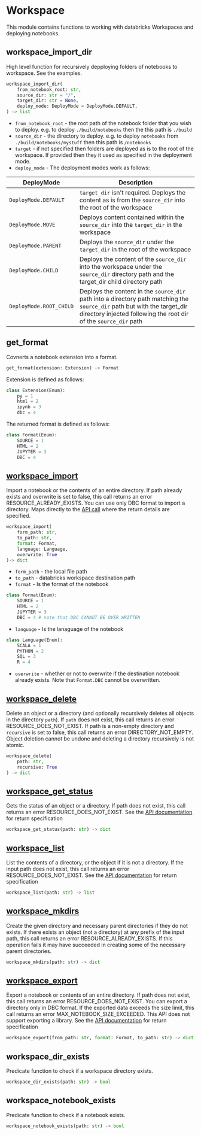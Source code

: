 # Workspace

This module contains functions to working with databricks Workspaces and deploying notebooks.

## workspace_import_dir

High level function for recursively depploying folders of notebooks to workspace. See the examples.


```python
workspace_import_dir(
    from_notebook_root: str,
    source_dir: str = "/",
    target_dir: str = None,
    deploy_mode: DeployMode = DeployMode.DEFAULT,
) -> list
```

- `from_notebook_root` - the root path of the notebook folder that you wish to deploy. e.g. to deploy `./build/notebooks` then the this path is `./build`
- `source_dir` - the directory to deploy. e.g. to deploy `notebooks` from `./build/notebooks/mystuff` then this path is `/notebooks`
- `target` - if not specified then folders are deployed as is to the root of the workspace. If provided then they it used as specified in the deployment mode.
- `deploy_mode` - The deployment modes work as follows:

| DeployMode	          | Description |
|-------------------------|-------------|
| `DeployMode.DEFAULT`    | `target_dir` isn't required. Deploys the content as is from the `source_dir` into the root of the workspace |
| `DeployMode.MOVE`	      | Deploys content contained within the `source_dir` into the `target_dir` in the workspace |
| `DeployMode.PARENT`	  | Deploys the `source_dir` under the `target_dir` in the root of the workspace |
| `DeployMode.CHILD`	  | Deploys the content of the `source_dir` into the workspace under the `source_dir` directory path and the target_dir child directory path |
| `DeployMode.ROOT_CHILD` | Deploys the content in the `source_dir` path into a directory path matching the `source_dir` path but with the target_dir directory injected following the root dir of the `source_dir` path |


## get_format

Covnerts a notebook extension into a format.

```python
get_format(extension: Extension) -> Format
```

Extension is defined as follows:

```python
class Extension(Enum):
    py = 1
    html = 2
    ipynb = 3
    dbc = 4
```

The returned format is defined as follows:

```python
class Format(Enum):
    SOURCE = 1
    HTML = 2
    JUPYTER = 3
    DBC = 4
```


## [workspace_import](https://docs.databricks.com/dev-tools/api/latest/workspace.html#import)

Import a notebook or the contents of an entire directory. If path already exists and overwrite is set to false, this call returns an error RESOURCE_ALREADY_EXISTS. You can use only DBC format to import a directory. Maps directly to the [API call](https://docs.databricks.com/dev-tools/api/latest/workspace.html#import) where the return details are specified.

```python
workspace_import(
    form_path: str, 
    to_path: str, 
    format: Format, 
    language: Language, 
    overwrite: True
)-> dict
```

- `form_path` - the local file path
- `to_path` - databricks workspace destination path
- `format` - Is the format of the notebook

```python
class Format(Enum):
    SOURCE = 1
    HTML = 2
    JUPYTER = 3
    DBC = 4 # note that DBC CANNOT BE OVER WRITTEN
```
- `language` - Is the lanaguage of the notebook

```python
class Language(Enum):
    SCALA = 1
    PYTHON = 2
    SQL = 3
    R = 4
```

- `overwrite` - whether or not to overwrite if the destination notebook already exists. Note that `Format.DBC` cannot be overwritten.

## [workspace_delete](https://docs.databricks.com/dev-tools/api/latest/workspace.html#delete)

Delete an object or a directory (and optionally recursively deletes all objects in the directory `path`). If `path` does not exist, this call returns an error RESOURCE_DOES_NOT_EXIST. If path is a non-empty directory and `recursive` is set to false, this call returns an error DIRECTORY_NOT_EMPTY. Object deletion cannot be undone and deleting a directory recursively is not atomic. 

```python
workspace_delete(
    path: str, 
    recursive: True
) -> dict
```


## [workspace_get_status](https://docs.databricks.com/dev-tools/api/latest/workspace.html#get-status)

Gets the status of an object or a directory. If path does not exist, this call returns an error RESOURCE_DOES_NOT_EXIST. See the [API documentation](https://docs.databricks.com/dev-tools/api/latest/workspace.html#get-status) for return specification 

```python
workspace_get_status(path: str) -> dict
```

## [workspace_list](https://docs.databricks.com/dev-tools/api/latest/workspace.html#list)

List the contents of a directory, or the object if it is not a directory. If the input path does not exist, this call returns an error RESOURCE_DOES_NOT_EXIST. See the [API documentation](https://docs.databricks.com/dev-tools/api/latest/workspace.html#list) for return specification 

```python
workspace_list(path: str) -> list
```

## [workspace_mkdirs](https://docs.databricks.com/dev-tools/api/latest/workspace.html#mkdirs)

Create the given directory and necessary parent directories if they do not exists. If there exists an object (not a directory) at any prefix of the input path, this call returns an error RESOURCE_ALREADY_EXISTS. If this operation fails it may have succeeded in creating some of the necessary parent directories.

```python
workspace_mkdirs(path: str) -> dict
```

## [workspace_export](https://docs.databricks.com/dev-tools/api/latest/workspace.html#export)

Export a notebook or contents of an entire directory. If path does not exist, this call returns an error RESOURCE_DOES_NOT_EXIST. You can export a directory only in DBC format. If the exported data exceeds the size limit, this call returns an error MAX_NOTEBOOK_SIZE_EXCEEDED. This API does not support exporting a library. See the [API documentation](https://docs.databricks.com/dev-tools/api/latest/workspace.html#export) for return specification 

```python
workspace_export(from_path: str, format: Format, to_path: str) -> dict
```

## workspace_dir_exists

Predicate function to check if a workspace directory exists.

```python
workspace_dir_exists(path: str) -> bool
```

## workspace_notebook_exists

Predicate function to check if a notebook  exists.

```python
workspace_notebook_exists(path: str) -> bool
```



